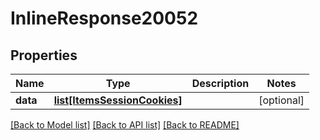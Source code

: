 # InlineResponse20052

## Properties
Name | Type | Description | Notes
------------ | ------------- | ------------- | -------------
**data** | [**list[ItemsSessionCookies]**](ItemsSessionCookies.md) |  | [optional] 

[[Back to Model list]](../README.md#documentation-for-models) [[Back to API list]](../README.md#documentation-for-api-endpoints) [[Back to README]](../README.md)

